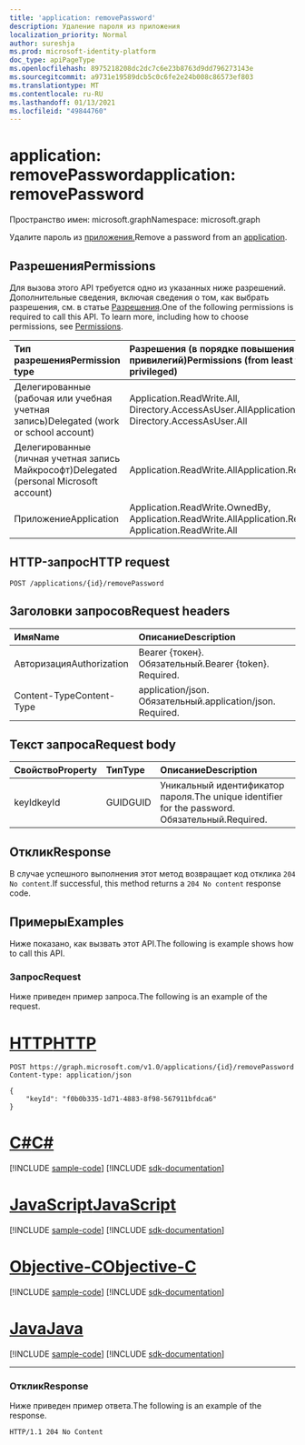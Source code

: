 ```yaml
---
title: 'application: removePassword'
description: Удаление пароля из приложения
localization_priority: Normal
author: sureshja
ms.prod: microsoft-identity-platform
doc_type: apiPageType
ms.openlocfilehash: 8975218208dc2dc7c6e23b8763d9dd796273143e
ms.sourcegitcommit: a9731e19589dcb5c0c6fe2e24b008c86573ef803
ms.translationtype: MT
ms.contentlocale: ru-RU
ms.lasthandoff: 01/13/2021
ms.locfileid: "49844760"
---
```

# <a name="application-removepassword"></a><span data-ttu-id="27634-103">application: removePassword</span><span class="sxs-lookup"><span data-stu-id="27634-103">application: removePassword</span></span>

<span data-ttu-id="27634-104">Пространство имен: microsoft.graph</span><span class="sxs-lookup"><span data-stu-id="27634-104">Namespace: microsoft.graph</span></span>

<span data-ttu-id="27634-105">Удалите пароль из [приложения.](../resources/application.md)</span><span class="sxs-lookup"><span data-stu-id="27634-105">Remove a password from an [application](../resources/application.md).</span></span>

## <a name="permissions"></a><span data-ttu-id="27634-106">Разрешения</span><span class="sxs-lookup"><span data-stu-id="27634-106">Permissions</span></span>

<span data-ttu-id="27634-p101">Для вызова этого API требуется одно из указанных ниже разрешений. Дополнительные сведения, включая сведения о том, как выбрать разрешения, см. в статье [Разрешения](/graph/permissions-reference).</span><span class="sxs-lookup"><span data-stu-id="27634-p101">One of the following permissions is required to call this API. To learn more, including how to choose permissions, see [Permissions](/graph/permissions-reference).</span></span>

| <span data-ttu-id="27634-109">Тип разрешения</span><span class="sxs-lookup"><span data-stu-id="27634-109">Permission type</span></span>                        | <span data-ttu-id="27634-110">Разрешения (в порядке повышения привилегий)</span><span class="sxs-lookup"><span data-stu-id="27634-110">Permissions (from least to most privileged)</span></span> |
|:---------------------------------------|:--------------------------------------------|
| <span data-ttu-id="27634-111">Делегированные (рабочая или учебная учетная запись)</span><span class="sxs-lookup"><span data-stu-id="27634-111">Delegated (work or school account)</span></span>     | <span data-ttu-id="27634-112">Application.ReadWrite.All, Directory.AccessAsUser.All</span><span class="sxs-lookup"><span data-stu-id="27634-112">Application.ReadWrite.All, Directory.AccessAsUser.All</span></span> |
| <span data-ttu-id="27634-113">Делегированные (личная учетная запись Майкрософт)</span><span class="sxs-lookup"><span data-stu-id="27634-113">Delegated (personal Microsoft account)</span></span> | <span data-ttu-id="27634-114">Application.ReadWrite.All</span><span class="sxs-lookup"><span data-stu-id="27634-114">Application.ReadWrite.All</span></span> |
| <span data-ttu-id="27634-115">Приложение</span><span class="sxs-lookup"><span data-stu-id="27634-115">Application</span></span>                            | <span data-ttu-id="27634-116">Application.ReadWrite.OwnedBy, Application.ReadWrite.All</span><span class="sxs-lookup"><span data-stu-id="27634-116">Application.ReadWrite.OwnedBy, Application.ReadWrite.All</span></span> |

## <a name="http-request"></a><span data-ttu-id="27634-117">HTTP-запрос</span><span class="sxs-lookup"><span data-stu-id="27634-117">HTTP request</span></span>

<!-- { "blockType": "ignored" } -->

```http
POST /applications/{id}/removePassword
```

## <a name="request-headers"></a><span data-ttu-id="27634-118">Заголовки запросов</span><span class="sxs-lookup"><span data-stu-id="27634-118">Request headers</span></span>

| <span data-ttu-id="27634-119">Имя</span><span class="sxs-lookup"><span data-stu-id="27634-119">Name</span></span>           | <span data-ttu-id="27634-120">Описание</span><span class="sxs-lookup"><span data-stu-id="27634-120">Description</span></span>                |
|:---------------|:---------------------------|
| <span data-ttu-id="27634-121">Авторизация</span><span class="sxs-lookup"><span data-stu-id="27634-121">Authorization</span></span>  | <span data-ttu-id="27634-p102">Bearer {токен}. Обязательный.</span><span class="sxs-lookup"><span data-stu-id="27634-p102">Bearer {token}. Required.</span></span>  |
| <span data-ttu-id="27634-124">Content-Type</span><span class="sxs-lookup"><span data-stu-id="27634-124">Content-Type</span></span>   | <span data-ttu-id="27634-p103">application/json. Обязательный.</span><span class="sxs-lookup"><span data-stu-id="27634-p103">application/json. Required.</span></span>|

## <a name="request-body"></a><span data-ttu-id="27634-127">Текст запроса</span><span class="sxs-lookup"><span data-stu-id="27634-127">Request body</span></span>

| <span data-ttu-id="27634-128">Свойство</span><span class="sxs-lookup"><span data-stu-id="27634-128">Property</span></span>  | <span data-ttu-id="27634-129">Тип</span><span class="sxs-lookup"><span data-stu-id="27634-129">Type</span></span> | <span data-ttu-id="27634-130">Описание</span><span class="sxs-lookup"><span data-stu-id="27634-130">Description</span></span>|
|:----------|:-----|:-----------|
| <span data-ttu-id="27634-131">keyId</span><span class="sxs-lookup"><span data-stu-id="27634-131">keyId</span></span>     | <span data-ttu-id="27634-132">GUID</span><span class="sxs-lookup"><span data-stu-id="27634-132">GUID</span></span> | <span data-ttu-id="27634-133">Уникальный идентификатор пароля.</span><span class="sxs-lookup"><span data-stu-id="27634-133">The unique identifier for the password.</span></span> <span data-ttu-id="27634-134">Обязательный.</span><span class="sxs-lookup"><span data-stu-id="27634-134">Required.</span></span> |

## <a name="response"></a><span data-ttu-id="27634-135">Отклик</span><span class="sxs-lookup"><span data-stu-id="27634-135">Response</span></span>

<span data-ttu-id="27634-136">В случае успешного выполнения этот метод возвращает код отклика `204 No content`.</span><span class="sxs-lookup"><span data-stu-id="27634-136">If successful, this method returns a `204 No content` response code.</span></span>

## <a name="examples"></a><span data-ttu-id="27634-137">Примеры</span><span class="sxs-lookup"><span data-stu-id="27634-137">Examples</span></span>

<span data-ttu-id="27634-138">Ниже показано, как вызвать этот API.</span><span class="sxs-lookup"><span data-stu-id="27634-138">The following is example shows how to call this API.</span></span>

### <a name="request"></a><span data-ttu-id="27634-139">Запрос</span><span class="sxs-lookup"><span data-stu-id="27634-139">Request</span></span>

<span data-ttu-id="27634-140">Ниже приведен пример запроса.</span><span class="sxs-lookup"><span data-stu-id="27634-140">The following is an example of the request.</span></span>

# <a name="http"></a>[<span data-ttu-id="27634-141">HTTP</span><span class="sxs-lookup"><span data-stu-id="27634-141">HTTP</span></span>](#tab/http)
<!-- {
  "blockType": "request",
  "name": "application_removepassword"
}-->

```http
POST https://graph.microsoft.com/v1.0/applications/{id}/removePassword
Content-type: application/json

{
    "keyId": "f0b0b335-1d71-4883-8f98-567911bfdca6"
}
```
# <a name="c"></a>[<span data-ttu-id="27634-142">C#</span><span class="sxs-lookup"><span data-stu-id="27634-142">C#</span></span>](#tab/csharp)
[!INCLUDE [sample-code](../includes/snippets/csharp/application-removepassword-csharp-snippets.md)]
[!INCLUDE [sdk-documentation](../includes/snippets/snippets-sdk-documentation-link.md)]

# <a name="javascript"></a>[<span data-ttu-id="27634-143">JavaScript</span><span class="sxs-lookup"><span data-stu-id="27634-143">JavaScript</span></span>](#tab/javascript)
[!INCLUDE [sample-code](../includes/snippets/javascript/application-removepassword-javascript-snippets.md)]
[!INCLUDE [sdk-documentation](../includes/snippets/snippets-sdk-documentation-link.md)]

# <a name="objective-c"></a>[<span data-ttu-id="27634-144">Objective-C</span><span class="sxs-lookup"><span data-stu-id="27634-144">Objective-C</span></span>](#tab/objc)
[!INCLUDE [sample-code](../includes/snippets/objc/application-removepassword-objc-snippets.md)]
[!INCLUDE [sdk-documentation](../includes/snippets/snippets-sdk-documentation-link.md)]

# <a name="java"></a>[<span data-ttu-id="27634-145">Java</span><span class="sxs-lookup"><span data-stu-id="27634-145">Java</span></span>](#tab/java)
[!INCLUDE [sample-code](../includes/snippets/java/application-removepassword-java-snippets.md)]
[!INCLUDE [sdk-documentation](../includes/snippets/snippets-sdk-documentation-link.md)]

---


### <a name="response"></a><span data-ttu-id="27634-146">Отклик</span><span class="sxs-lookup"><span data-stu-id="27634-146">Response</span></span>

<span data-ttu-id="27634-147">Ниже приведен пример ответа.</span><span class="sxs-lookup"><span data-stu-id="27634-147">The following is an example of the response.</span></span>

<!-- {
  "blockType": "response",
  "truncated": true,
  "@odata.type": "microsoft.graph.passwordCredential"
} -->

```http
HTTP/1.1 204 No Content
```

<!-- uuid: 16cd6b66-4b1a-43a1-adaf-3a886856ed98
2019-02-04 14:57:30 UTC -->
<!-- {
  "type": "#page.annotation",
  "description": "application: removePassword",
  "keywords": "",
  "section": "documentation",
  "tocPath": ""
}-->

